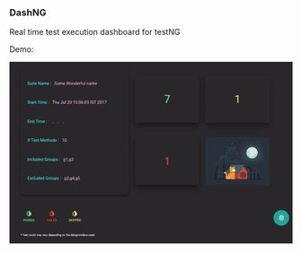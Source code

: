 ### DashNG
Real time test execution dashboard for testNG

Demo:

![working example](https://github.com/sridhareaswaran/DashNG/blob/master/dashboard/example.gif)
